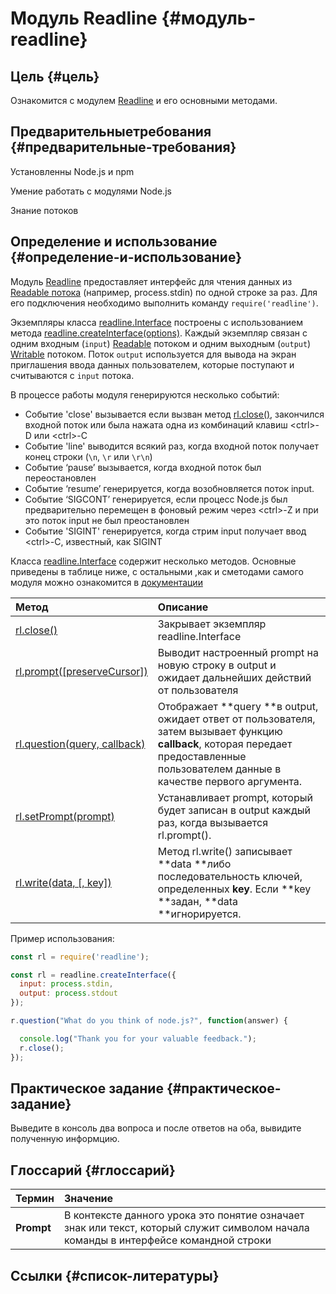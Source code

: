 # Модуль Readline {#модуль-readline}

## **Цель** {#цель}

Ознакомится с модулем [Readline](https://nodejs.org/dist/latest-v8.x/docs/api/readline.html#readline_readline) и его основными методами.

## Предварительные**требования** {#предварительные-требования}

Установленны Node.js и npm

Умение работать с модулями Node.js

Знание потоков

## Определение и использование {#определение-и-использование}

Модуль [Readline](https://nodejs.org/dist/latest-v8.x/docs/api/readline.html#readline_readline) предоставляет интерфейс для чтения данных из [Readable потока](https://nodejs-junior-developer-traini.gitbooks.io/super-book-of-node-js/content/potoki.html) \(например, process.stdin\) по одной строке за раз. Для его подключения необходимо выполнить команду `require('readline')`.

Экземпляры класса [readline.Interface](https://nodejs.org/dist/latest-v8.x/docs/api/readline.html#readline_class_interface) построены с использованием метода [readline.createInterface\(options\)](https://nodejs.org/dist/latest-v8.x/docs/api/readline.html#readline_readline_createinterface_options). Каждый экземпляр связан с одним входным \(`input`\) [Readable](https://nodejs.org/dist/latest-v8.x/docs/api/stream.html#stream_readable_streams) потоком и одним выходным \(`output`\) [Writable](https://nodejs.org/dist/latest-v8.x/docs/api/stream.html#stream_writable_streams) потоком. Поток `output` используется для вывода на экран приглашения ввода данных пользователем, которые поступают и считываются с `input` потока.

В процессе работы модуля генерируются несколько событий:

* Событие 'close' вызывается если вызван метод [rl.close\(\)](https://nodejs.org/dist/latest-v8.x/docs/api/readline.html#readline_rl_close), закончился входной поток или была нажата одна из комбинаций клавиш &lt;ctrl&gt;-D или &lt;ctrl&gt;-C
* Событие 'line' выводится всякий раз, когда входной поток получает конец строки \(`\n`, `\r` или `\r\n`\)
* Событие ‘pause’ вызывается, когда входной поток был переостановлен
* Событие ‘resume’ генерируется, когда возобновляется поток input.
* Событие ‘SIGCONT’ генерируется, если процесс Node.js был предварительно перемещен в фоновый режим через &lt;ctrl&gt;-Z и при это поток input не был преостановлен
* Событие 'SIGINT' генерируется, когда стрим input получает ввод &lt;ctrl&gt;-C, известный, как SIGINT

Класса [readline.Interface](https://nodejs.org/dist/latest-v8.x/docs/api/readline.html#readline_class_interface) содержит несколько методов. Основные приведены в таблице ниже, с остальными ,как и сметодами самого модуля можно ознакомится в [документации](https://nodejs.org/dist/latest-v8.x/docs/api/readline.html)

| Метод | Описание |
| :--- | :--- |
| [rl.close\(\)](https://nodejs.org/dist/latest-v8.x/docs/api/readline.html#readline_rl_close) | Закрывает экземпляр readline.Interface |
| [rl.prompt\(\[preserveCursor\]\)](https://nodejs.org/dist/latest-v8.x/docs/api/readline.html#readline_rl_prompt_preservecursor) | Выводит настроенный prompt на новую строку в output и ожидает дальнейших действий от пользователя |
| [rl.question\(query, callback\)](https://nodejs.org/dist/latest-v8.x/docs/api/readline.html#readline_rl_question_query_callback) | Отображает **query **в output, ожидает ответ от пользователя, затем вызывает функцию **callback**, которая передает предоставленные пользователем данные в качестве первого аргумента. |
| [rl.setPrompt\(prompt\)](https://nodejs.org/dist/latest-v8.x/docs/api/readline.html#readline_rl_setprompt_prompt) | Устанавливает prompt, который будет записан в output каждый раз, когда вызывается rl.prompt\(\). |
| [rl.write\(data, \[, key\]\)](https://nodejs.org/dist/latest-v8.x/docs/api/readline.html#readline_rl_write_data_key) | Метод rl.write\(\) записывает **data **либо последовательность ключей, определенных **key**. Если **key **задан, **data **игнорируется. |

Пример использования:

```js
const rl = require('readline');

const rl = readline.createInterface({
  input: process.stdin,
  output: process.stdout
});

r.question("What do you think of node.js?", function(answer) {

  console.log("Thank you for your valuable feedback.");
  r.close();
});
```

## Практическое задание {#практическое-задание}

Выведите в консоль два вопроса и после ответов на оба, вывидите полученную информцию.

## Глоссарий {#глоссарий}

| Термин | Значение |
| :--- | :--- |
| **Prompt** | В контексте данного урока это понятие означает знак или текст, который служит символом начала команды в интерфейсе командной строки |

## Сcылки {#список-литературы}



